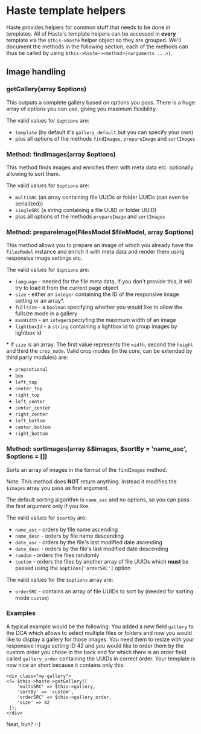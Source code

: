 # Haste template helpers

Haste provides helpers for common stuff that needs to be done in templates.
All of Haste's template helpers can be accessed in **every** template via
the `$this->haste` helper object so they are grouped.
We'll document the methods in the following section, each of the methods can thus
be called by using `$this->haste-><method>(<arguments ...>)`.

## Image handling

### getGallery(array $options)

This outputs a complete gallery based on options you pass. There is a huge
array of options you can use, giving you maximum flexibility.

The valid values for `$options` are:

* `template` (by default it's `gallery_default` but you can specify your own)
* plus all options of the methods `findImages`, `prepareImage` and `sortImages`

### Method: findImages(array $options)

This method finds images and enriches them with meta data etc. optionally allowing
to sort them.

The valid values for `$options` are:

* `multiSRC` (an array containing file UUIDs or folder UUIDs (can even be serialized))
* `singleSRC` (a string containing a file UUID or folder UUID)
* plus all options of the methods `prepareImage` and `sortImages`

### Method: prepareImage(FilesModel $fileModel, array $options)

This method allows you to prepare an image of which you already have the `FilesModel`
instance and enrich it with meta data and render them using responsive image
settings etc.

The valid values for `$options` are:

* `language` - needed for the file meta data, if you don't provide this, it will try to load it from the current page object
* `size` - either an `integer` containing the ID of the responsive image setting or an array*.
* `fullsize` - a `boolean` specifying whether you would like to allow the fullsize mode in a gallery
* `maxWidth` - an `integer`speciyfing the maximum width of an image
* `lightboxId` - a `string` containing a lightbox id to group images by lightbox id

\* If `size` is an array. The first value represents the `width`, second the `height` and
third the `crop_mode`. Valid crop modes (in the core, can be extended by third
party modules) are:

* `proprotional`
* `box`
* `left_top`
* `center_top`
* `right_top`
* `left_center`
* `center_center`
* `right_center`
* `left_bottom`
* `center_bottom`
* `right_bottom`

### Method: sortImages(array &$images, $sortBy = 'name_asc', $options = [])

Sorts an array of images in the format of the `findImages` method.

Note: This method does **NOT** return anything. Instead it modifies the `$images`
array you pass as first argument.

The default sorting algorithm is `name_asc` and no options, so you can pass the
first argument only if you like.

The valid values for `$sortBy` are:

* `name_asc` - orders by file name ascending
* `name_desc` - orders by file name descending
* `date_asc` - orders by the file's last modified date ascending
* `date_desc` - orders by the file's last modified date descending
* `random` - orders the files randomly
* `custom` - orders the files by another array of file UUIDs which **must** be passed using the `$options['orderSRC']` option

The valid values for the `$options` array are:

* `orderSRC` - contains an array of file UUIDs to sort by (needed for sorting mode `custom`)

### Examples

A typical example would be the following: You added a new field `gallery` to the DCA which
allows to select multiple files or folders and now you would like to display a
gallery for those images. You need them to resize with your responsive image setting
ID 42 and you would like to order them by the custom order you chose in the back
end for which there is an order field called `gallery_order` containing the UUIDs
in correct order. Your template is now nice an short because it contains only this:

```
<div class="my-gallery">
<?= $this->haste->getGallery([
 	'multiSRC' => $this->gallery,
 	'sortBy' => 'custom',
 	'orderSRC' => $this->gallery_order,
 	'size' => 42
 ]);
</div>

```

Neat, huh? :-)
